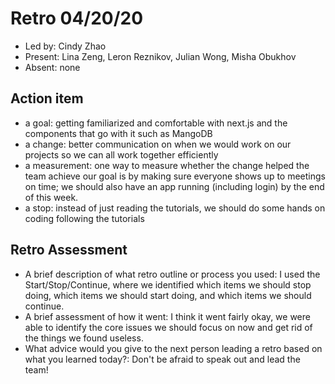 # Retro 04/20/20

* Led by: Cindy Zhao
* Present: Lina Zeng, Leron Reznikov, Julian Wong, Misha Obukhov
* Absent: none

## Action item

* a goal: getting familiarized and comfortable with next.js and the components that go with it such as MangoDB
* a change: better communication on when we would work on our projects so we can all work together efficiently
* a measurement: one way to measure whether the change helped the team achieve our goal is by making sure everyone shows up to meetings on time; we should also have an app running (including login) by the end of this week. 
* a stop: instead of just reading the tutorials, we should do some hands on coding following the tutorials

## Retro Assessment

* A brief description of what retro outline or process you used: I used the Start/Stop/Continue, where we identified which items we should stop doing, which items we should start doing, and which items we should continue.
* A brief assessment of how it went: I think it went fairly okay, we were able to identify the core issues we should focus on now and get rid of the things we found useless.
* What advice would you give to the next person leading a retro based on what you learned today?: Don't be afraid to speak out and lead the team! 
